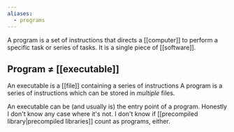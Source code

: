 ```yaml
---
aliases:
  - programs
---
```

A program is a set of instructions that directs a [[computer]] to perform a specific task or series of tasks. 
It is a single piece of [[software]].

## Program ${ \neq }$ [[executable]]

An executable is a [[file]] containing a series of instructions
A program is a series of instructions which can be stored in _multiple_ files.

An executable can be (and usually is) the entry point of a program.
Honestly I don't know any case where it's not.
I don't know if [[precompiled library|precompiled libraries]] count as programs, either.